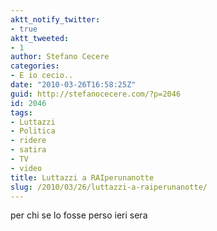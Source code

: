 ```yaml
---
aktt_notify_twitter:
- true
aktt_tweeted:
- 1
author: Stefano Cecere
categories:
- E io cecio..
date: "2010-03-26T16:58:25Z"
guid: http://stefanocecere.com/?p=2046
id: 2046
tags:
- Luttazzi
- Politica
- ridere
- satira
- TV
- video
title: Luttazzi a RAIperunanotte
slug: /2010/03/26/luttazzi-a-raiperunanotte/
---
```


per chi se lo fosse perso ieri sera